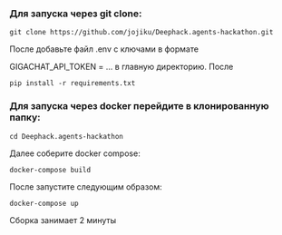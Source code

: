 ### Для запуска через git clone:
```
git clone https://github.com/jojiku/Deephack.agents-hackathon.git
```
После добавьте файл .env с ключами в формате 

GIGACHAT_API_TOKEN = ...
в главную директорию. 
После 
```
pip install -r requirements.txt
```
### Для запуска через docker перейдите в клонированную папку:
```
cd Deephack.agents-hackathon
```
Далее соберите docker compose:

```
docker-compose build
```
После запустите следующим образом:

```
docker-compose up
```
Сборка занимает 2 минуты
